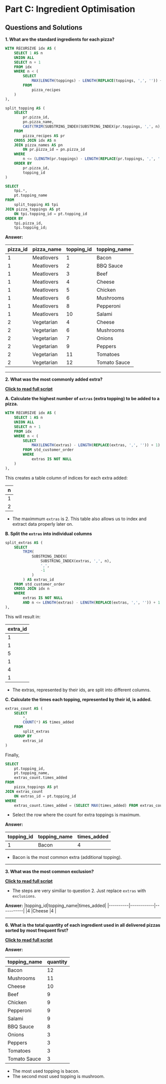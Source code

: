 # Part C: Ingredient Optimisation

## Questions and Solutions

**1. What are the standard ingredients for each pizza?**

```sql
WITH RECURSIVE idx AS (
	SELECT 1 AS n
	UNION ALL
	SELECT n + 1
	FROM idx
	WHERE n < (
		SELECT
			MAX(LENGTH(toppings) - LENGTH(REPLACE(toppings, ',', '')) + 1)
		FROM
			pizza_recipes
	)
),

split_topping AS (
	SELECT 
		pr.pizza_id,
		pn.pizza_name,
		CAST(TRIM(SUBSTRING_INDEX(SUBSTRING_INDEX(pr.toppings, ',', n), ',', -1)) AS UNSIGNED) AS topping_id
	FROM
		pizza_recipes AS pr
	CROSS JOIN idx AS n
	JOIN pizza_names AS pn
		ON pr.pizza_id = pn.pizza_id
	WHERE 
		n <= (LENGTH(pr.toppings) - LENGTH(REPLACE(pr.toppings, ',', '')) + 1)
	ORDER BY
		pr.pizza_id,
		topping_id
)

SELECT
	tpi.*,
	pt.topping_name
FROM
	split_topping AS tpi
JOIN pizza_toppings AS pt
	ON tpi.topping_id = pt.topping_id
ORDER BY
	tpi.pizza_id,
	tpi.topping_id;
```

**Answer:**

|pizza_id|pizza_name|topping_id|topping_name|
|--------|----------|----------|------------|
|1       |Meatlovers|1         |Bacon       |
|1       |Meatlovers|2         |BBQ Sauce   |
|1       |Meatlovers|3         |Beef        |
|1       |Meatlovers|4         |Cheese      |
|1       |Meatlovers|5         |Chicken     |
|1       |Meatlovers|6         |Mushrooms   |
|1       |Meatlovers|8         |Pepperoni   |
|1       |Meatlovers|10        |Salami      |
|2       |Vegetarian|4         |Cheese      |
|2       |Vegetarian|6         |Mushrooms   |
|2       |Vegetarian|7         |Onions      |
|2       |Vegetarian|9         |Peppers     |
|2       |Vegetarian|11        |Tomatoes    |
|2       |Vegetarian|12        |Tomato Sauce|

***

**2. What was the most commonly added extra?**

**[Click to read full script](https://github.com/nacht29/8-Week-SQL-Challenge/blob/main/pizza_runner/Part%20C%3A%20Ingredient%20Optimisation/scripts/q2.sql)**

**A. Calculate the highest number of ```extras``` (extra topping) to be added to a pizza.**

```sql
WITH RECURSIVE idx AS (
	SELECT 1 AS n
	UNION ALL
	SELECT n + 1 
	FROM idx
	WHERE n < (
		SELECT 
			MAX(LENGTH(extras) - LENGTH(REPLACE(extras, ',', '')) + 1)
		FROM std_customer_order
		WHERE
			extras IS NOT NULL 
	)
),
```

This creates a table column of indices for each extra added:

|n|
|-|
|1|
|2|

- The maximmum ```extras``` is 2. This table also allows us to index and extract data properly later on.

**B. Split the ```extras``` into individual columns**

```sql
split_extras AS (
	SELECT 
		TRIM(
			SUBSTRING_INDEX(
				SUBSTRING_INDEX(extras, ',', n), 
				',', 
				-1
			)
		) AS extras_id
	FROM std_customer_order
	CROSS JOIN idx n
	WHERE 
		extras IS NOT NULL
		AND n <= LENGTH(extras) - LENGTH(REPLACE(extras, ',', '')) + 1
),
```

This will result in:

|extra_id|
|--------|
|1       |
|1       |
|5       |
|1       |
|4       |
|1       |

- The extras, represented by their ids, are split into different columns.

**C. Calculate the times each topping, represented by their id, is added.**

```sql
extras_count AS (
	SELECT
		*,
		COUNT(*) AS times_added
	FROM
		split_extras
	GROUP BY
		extras_id
)
```

Finally,

```sql
SELECT
	pt.topping_id,
	pt.topping_name,
	extras_count.times_added
FROM
	pizza_toppings AS pt
JOIN extras_count
	ON extras_id = pt.topping_id
WHERE
	extras_count.times_added = (SELECT MAX(times_added) FROM extras_count);
```

- Select the row where the count for extra toppings is maximum.

**Answer:**

|topping_id|topping_name|times_added|
|----------|------------|-----------|
|1         |Bacon       |4          |

- Bacon is the most common extra (additional topping).

***

**3. What was the most common exclusion?**

**[Click to read full script](https://github.com/nacht29/8-Week-SQL-Challenge/blob/main/pizza_runner/Part%20C%3A%20Ingredient%20Optimisation/scripts/q3.sql)**

- The steps are very similiar to question 2. Just replace ```extras``` with ```exclusions```.

**Answer:**
|topping_id|topping_name|times_added|
|----------|------------|-----------|
|4         |Cheese      |4          |


***

**6. What is the total quantity of each ingredient used in all delivered pizzas sorted by most frequent first?**

**[Click to read full script](https://github.com/nacht29/8-Week-SQL-Challenge/blob/main/pizza_runner/Part%20C%3A%20Ingredient%20Optimisation/scripts/q6.sql)**

**Answer:**

|topping_name|quantity|
|------------|--------|
|Bacon       |12      |
|Mushrooms   |11      |
|Cheese      |10      |
|Beef        |9       |
|Chicken     |9       |
|Pepperoni   |9       |
|Salami      |9       |
|BBQ Sauce   |8       |
|Onions      |3       |
|Peppers     |3       |
|Tomatoes    |3       |
|Tomato Sauce|3       |

- The most used topping is bacon.
- The second most used topping is mushroom.